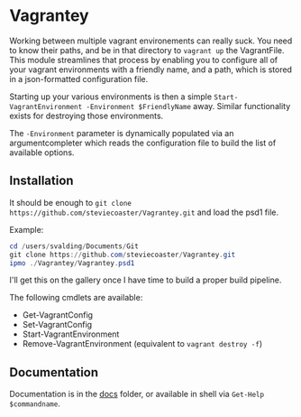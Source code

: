 # Vagrantey

Working between multiple vagrant environements can really suck. You need to know their paths, and be in that directory to `vagrant up` the VagrantFile. This module streamlines that process by enabling you to configure all of your vagrant environments with a friendly name, and a path, which is stored in a json-formatted configuration file.

Starting up your various environments is then a simple `Start-VagrantEnvironment -Environment $FriendlyName` away. Similar functionality exists for destroying those environments.

The `-Environment` parameter is dynamically populated via an argumentcompleter which reads the configuration file to build the list of available options.

## Installation

It should be enough to `git clone https://github.com/steviecoaster/Vagrantey.git` and load the psd1 file.

Example:

```powershell
cd /users/svalding/Documents/Git
git clone https://github.com/steviecoaster/Vagrantey.git
ipmo ./Vagrantey/Vagrantey.psd1
```
I'll get this on the gallery once I have time to build a proper build pipeline.

The following cmdlets are available:

- Get-VagrantConfig
- Set-VagrantConfig
- Start-VagrantEnvironment
- Remove-VagrantEnvironment (equivalent to `vagrant destroy -f`)

## Documentation

Documentation is in the [docs](/docs) folder, or available in shell via `Get-Help $commandname`.
